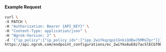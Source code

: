<!-- Code generated for API Clients. DO NOT EDIT. -->

#### Example Request

```bash
curl \
-X PATCH \
-H "Authorization: Bearer {API_KEY}" \
-H "Content-Type: application/json" \
-H "Ngrok-Version: 2" \
-d '{"ip_policy":{"ip_policy_ids":["ipp_2wiYkqzqpiCGnkiQdDwJ5MRG7pr"]}}' \
https://api.ngrok.com/endpoint_configurations/ec_2wiYkoAuE8z7acSlECGf00EFzBJ
```
